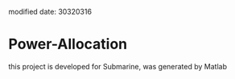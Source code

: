 modified date: 30320316
# Power-Allocation  
this project is developed for Submarine, was generated by Matlab  
